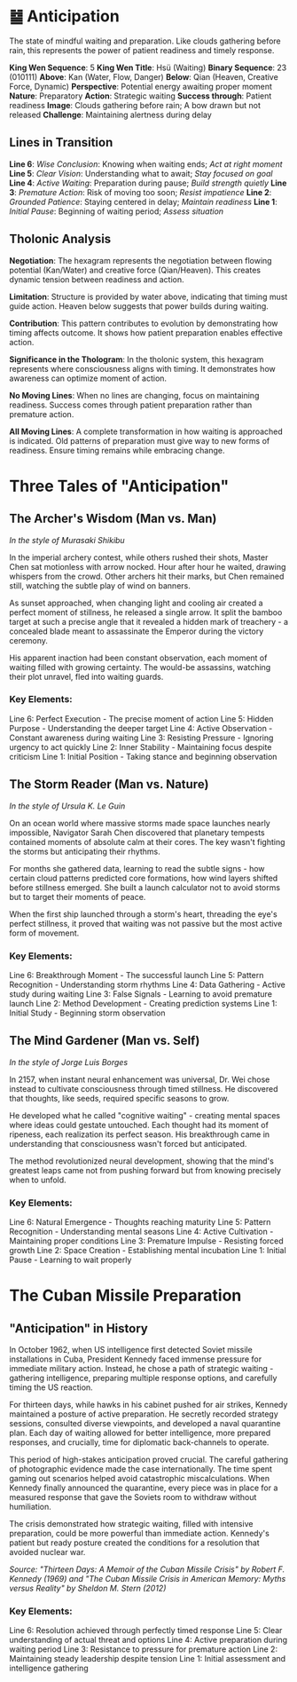 # ䷄ Anticipation

The state of mindful waiting and preparation. Like clouds gathering before rain, this represents the power of patient readiness and timely response.


**King Wen Sequence**: 5
**King Wen Title**: Hsü (Waiting)
**Binary Sequence**: 23 (010111)
**Above**: Kan (Water, Flow, Danger)
**Below**: Qian (Heaven, Creative Force, Dynamic)
**Perspective**: Potential energy awaiting proper moment
**Nature**: Preparatory
**Action**: Strategic waiting
**Success through**: Patient readiness
**Image**: Clouds gathering before rain; A bow drawn but not released
**Challenge**: Maintaining alertness during delay

## Lines in Transition
**Line 6**: *Wise Conclusion*: Knowing when waiting ends; *Act at right moment*
**Line 5**: *Clear Vision*: Understanding what to await; *Stay focused on goal*
**Line 4**: *Active Waiting*: Preparation during pause; *Build strength quietly*
**Line 3**: *Premature Action*: Risk of moving too soon; *Resist impatience*
**Line 2**: *Grounded Patience*: Staying centered in delay; *Maintain readiness*
**Line 1**: *Initial Pause*: Beginning of waiting period; *Assess situation*

## Tholonic Analysis
**Negotiation**: The hexagram represents the negotiation between flowing potential (Kan/Water) and creative force (Qian/Heaven). This creates dynamic tension between readiness and action.

**Limitation**: Structure is provided by water above, indicating that timing must guide action. Heaven below suggests that power builds during waiting.

**Contribution**: This pattern contributes to evolution by demonstrating how timing affects outcome. It shows how patient preparation enables effective action.

**Significance in the Thologram**: In the tholonic system, this hexagram represents where consciousness aligns with timing. It demonstrates how awareness can optimize moment of action.

**No Moving Lines**: When no lines are changing, focus on maintaining readiness. Success comes through patient preparation rather than premature action.

**All Moving Lines**: A complete transformation in how waiting is approached is indicated. Old patterns of preparation must give way to new forms of readiness. Ensure timing remains while embracing change.
# Three Tales of "Anticipation"

## The Archer's Wisdom (Man vs. Man)
*In the style of Murasaki Shikibu*

In the imperial archery contest, while others rushed their shots, Master Chen sat motionless with arrow nocked. Hour after hour he waited, drawing whispers from the crowd. Other archers hit their marks, but Chen remained still, watching the subtle play of wind on banners.

As sunset approached, when changing light and cooling air created a perfect moment of stillness, he released a single arrow. It split the bamboo target at such a precise angle that it revealed a hidden mark of treachery - a concealed blade meant to assassinate the Emperor during the victory ceremony.

His apparent inaction had been constant observation, each moment of waiting filled with growing certainty. The would-be assassins, watching their plot unravel, fled into waiting guards.

### Key Elements:
Line 6: Perfect Execution - The precise moment of action
Line 5: Hidden Purpose - Understanding the deeper target
Line 4: Active Observation - Constant awareness during waiting
Line 3: Resisting Pressure - Ignoring urgency to act quickly
Line 2: Inner Stability - Maintaining focus despite criticism
Line 1: Initial Position - Taking stance and beginning observation

## The Storm Reader (Man vs. Nature)
*In the style of Ursula K. Le Guin*

On an ocean world where massive storms made space launches nearly impossible, Navigator Sarah Chen discovered that planetary tempests contained moments of absolute calm at their cores. The key wasn't fighting the storms but anticipating their rhythms.

For months she gathered data, learning to read the subtle signs - how certain cloud patterns predicted core formations, how wind layers shifted before stillness emerged. She built a launch calculator not to avoid storms but to target their moments of peace.

When the first ship launched through a storm's heart, threading the eye's perfect stillness, it proved that waiting was not passive but the most active form of movement.

### Key Elements:
Line 6: Breakthrough Moment - The successful launch
Line 5: Pattern Recognition - Understanding storm rhythms
Line 4: Data Gathering - Active study during waiting
Line 3: False Signals - Learning to avoid premature launch
Line 2: Method Development - Creating prediction systems
Line 1: Initial Study - Beginning storm observation

## The Mind Gardener (Man vs. Self)
*In the style of Jorge Luis Borges*

In 2157, when instant neural enhancement was universal, Dr. Wei chose instead to cultivate consciousness through timed stillness. He discovered that thoughts, like seeds, required specific seasons to grow.

He developed what he called "cognitive waiting" - creating mental spaces where ideas could gestate untouched. Each thought had its moment of ripeness, each realization its perfect season. His breakthrough came in understanding that consciousness wasn't forced but anticipated.

The method revolutionized neural development, showing that the mind's greatest leaps came not from pushing forward but from knowing precisely when to unfold.

### Key Elements:
Line 6: Natural Emergence - Thoughts reaching maturity
Line 5: Pattern Recognition - Understanding mental seasons
Line 4: Active Cultivation - Maintaining proper conditions
Line 3: Premature Impulse - Resisting forced growth
Line 2: Space Creation - Establishing mental incubation
Line 1: Initial Pause - Learning to wait properly
# The Cuban Missile Preparation

## "Anticipation" in History

In October 1962, when US intelligence first detected Soviet missile installations in Cuba, President Kennedy faced immense pressure for immediate military action. Instead, he chose a path of strategic waiting - gathering intelligence, preparing multiple response options, and carefully timing the US reaction.

For thirteen days, while hawks in his cabinet pushed for air strikes, Kennedy maintained a posture of active preparation. He secretly recorded strategy sessions, consulted diverse viewpoints, and developed a naval quarantine plan. Each day of waiting allowed for better intelligence, more prepared responses, and crucially, time for diplomatic back-channels to operate.

This period of high-stakes anticipation proved crucial. The careful gathering of photographic evidence made the case internationally. The time spent gaming out scenarios helped avoid catastrophic miscalculations. When Kennedy finally announced the quarantine, every piece was in place for a measured response that gave the Soviets room to withdraw without humiliation.

The crisis demonstrated how strategic waiting, filled with intensive preparation, could be more powerful than immediate action. Kennedy's patient but ready posture created the conditions for a resolution that avoided nuclear war.

*Source: "Thirteen Days: A Memoir of the Cuban Missile Crisis" by Robert F. Kennedy (1969) and "The Cuban Missile Crisis in American Memory: Myths versus Reality" by Sheldon M. Stern (2012)*

### Key Elements:
Line 6: Resolution achieved through perfectly timed response
Line 5: Clear understanding of actual threat and options
Line 4: Active preparation during waiting period
Line 3: Resistance to pressure for premature action
Line 2: Maintaining steady leadership despite tension
Line 1: Initial assessment and intelligence gathering